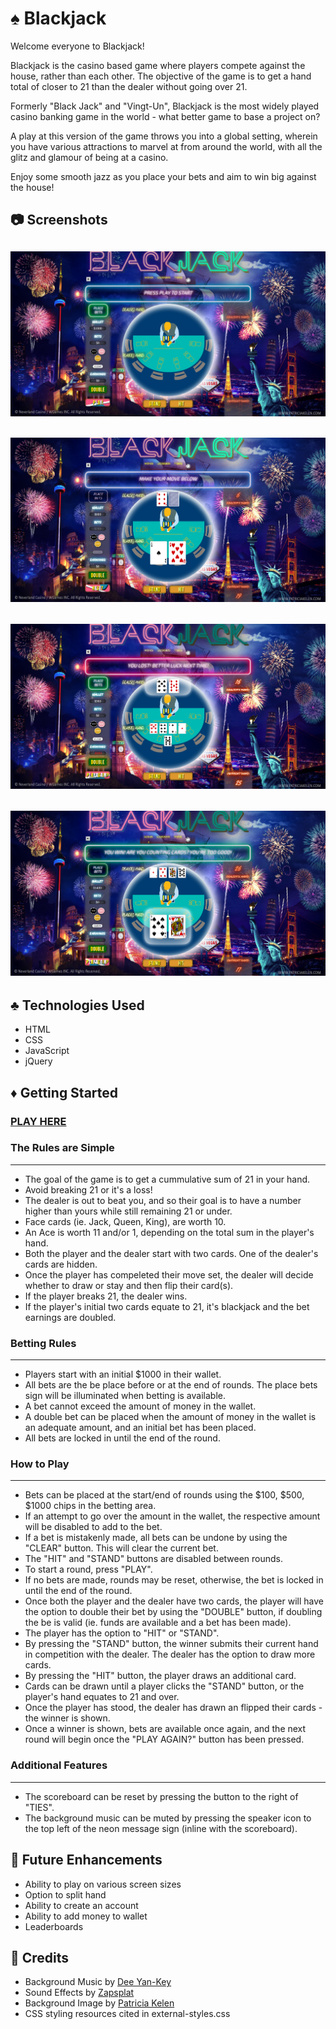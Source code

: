 # :spades: Blackjack 

Welcome everyone to Blackjack!

Blackjack is the casino based game where players compete against the house, rather than each other. The objective of the game is to get a hand total of closer to 21 than the dealer without going over 21.

Formerly "Black Jack" and "Vingt-Un", Blackjack is the most widely played casino banking game in the world - what better game to base a project on?

A play at this version of the game throws you into a global setting, wherein you have various attractions to marvel at from around the world, with all the glitz and glamour of being at a casino.

Enjoy some smooth jazz as you place your bets and aim to win big against the house!

## :camera: Screenshots

![Alt text](https://github.com/CharlesAta/Blackjack/blob/master/assets/imgs/OpeningScreen.png?raw=true)
---
![Alt text](https://github.com/CharlesAta/Blackjack/blob/master/assets/imgs/MiddleRound.png?raw=true)
---
![Alt text](https://github.com/CharlesAta/Blackjack/blob/master/assets/imgs/Loss.png?raw=true)
---
![Alt text](https://github.com/CharlesAta/Blackjack/blob/master/assets/imgs/Win.png?raw=true)
---

## :clubs: Technologies Used 

- HTML
- CSS
- JavaScript
- jQuery

## :diamonds: Getting Started 

### [PLAY HERE](https://charlesata.github.io/Blackjack/)

### The Rules are Simple
---
- The goal of the game is to get a cummulative sum of 21 in your hand.
- Avoid breaking 21 or it's a loss!
- The dealer is out to beat you, and so their goal is to have a number higher than yours while still remaining 21 or under.
- Face cards (ie. Jack, Queen, King), are worth 10.
- An Ace is worth 11 and/or 1, depending on the total sum in the player's hand.
- Both the player and the dealer start with two cards. One of the dealer's cards are hidden.
- Once the player has compeleted their move set, the dealer will decide whether to draw or stay and then flip their card(s).
- If the player breaks 21, the dealer wins.
- If the player's initial two cards equate to 21, it's blackjack and the bet earnings are doubled.

### Betting Rules
---
- Players start with an initial $1000 in their wallet.
- All bets are the be place before or at the end of rounds. The place bets sign will be illuminated when betting is available.
- A bet cannot exceed the amount of money in the wallet.
- A double bet can be placed when the amount of money in the wallet is an adequate amount, and an initial bet has been placed.
- All bets are locked in until the end of the round.

### How to Play
---
- Bets can be placed at the start/end of rounds using the $100, $500, $1000 chips in the betting area.
- If an attempt to go over the amount in the wallet, the respective amount will be disabled to add to the bet.
- If a bet is mistakenly made, all bets can be undone by using the "CLEAR" button. This will clear the current bet.
- The "HIT" and "STAND" buttons are disabled between rounds.
- To start a round, press "PLAY".
- If no bets are made, rounds may be reset, otherwise, the bet is locked in until the end of the round.
- Once both the player and the dealer have two cards, the player will have the option to double their bet by using the "DOUBLE" button, if doubling the be is valid (ie. funds are available and a bet has been made).
- The player has the option to "HIT" or "STAND".
- By pressing the "STAND" button, the winner submits their current hand in competition with the dealer. The dealer has the option to draw more cards.
- By pressing the "HIT" button, the player draws an additional card.
- Cards can be drawn until a player clicks the "STAND" button, or the player's hand equates to 21 and over.
- Once the player has stood, the dealer has drawn an flipped their cards - the winner is shown.
- Once a winner is shown, bets are available once again, and the next round will begin once the "PLAY AGAIN?" button has been pressed.

### Additional Features
---
- The scoreboard can be reset by pressing the button to the right of "TIES".
- The background music can be muted by pressing the speaker icon to the top left of the neon message sign (inline with the scoreboard).

## :pencil: Future Enhancements

- Ability to play on various screen sizes
- Option to split hand
- Ability to create an account
- Ability to add money to wallet
- Leaderboards

## :pray: Credits
- Background Music by [Dee Yan-Key](https://freemusicarchive.org/music/Dee_Yan-Key)
- Sound Effects by [Zapsplat](https://www.zapsplat.com/)
- Background Image by [Patricia Kelen](https://www.artstation.com/artwork/gJOXRE)
- CSS styling resources cited in external-styles.css
